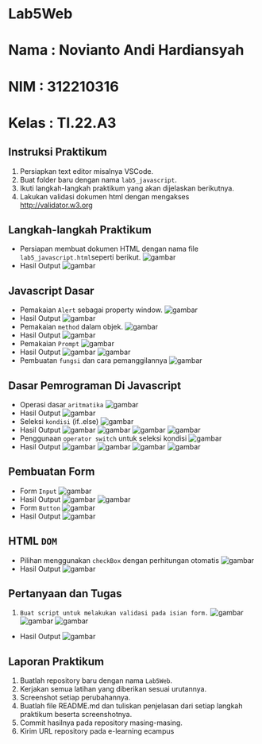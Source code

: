 # Lab5Web
# Nama : Novianto Andi Hardiansyah
# NIM : 312210316
# Kelas : TI.22.A3

## Instruksi Praktikum
1. Persiapkan text editor misalnya VSCode.
2. Buat folder baru dengan nama ```lab5_javascript```.
3. Ikuti langkah-langkah praktikum yang akan dijelaskan berikutnya.
4. Lakukan validasi dokumen html dengan mengakses http://validator.w3.org
## Langkah-langkah Praktikum
* Persiapan membuat dokumen HTML dengan nama file ```lab5_javascript.html```seperti berikut.
![gambar](img/1.png)
* Hasil Output
![gambar](img/o1.png)
## Javascript Dasar
* Pemakaian ```Alert``` sebagai property window.
![gambar](img/3.png)
* Hasil Output
![gambar](img/o2.png)
* Pemakaian ```method``` dalam objek.
![gambar](img/5.png)
* Hasil Output
![gambar](img/o3.png)
* Pemakaian ```Prompt```
![gambar](img/7.png)
* Hasil Output
![gambar](img/o4.png)
![gambar](img/op4.png)
* Pembuatan ```fungsi``` dan cara pemanggilannya
![gambar](img/10.png)
## Dasar Pemrograman Di Javascript
* Operasi dasar ```aritmatika```
![gambar](img/11.png)
* Hasil Output
![gambar](img/o5.png)
* Seleksi ```kondisi``` (if..else)
![gambar](img/13.png)
* Hasil Output
![gambar](img/o6.png)
![gambar](img/op6.png)
![gambar](img/o7.png)
![gambar](img/op7.png)
* Penggunaan ```operator switch``` untuk seleksi kondisi
![gambar](img/18.png)
* Hasil Output
![gambar](img/o8.png)
![gambar](img/op8.png)
![gambar](img/o9.png)
![gambar](img/op9.png)
## Pembuatan Form
* Form ```Input```
![gambar](img/23.png)
* Hasil Output
![gambar](img/o10.png)
![gambar](img/op10.png)
* Form ```Button```
![gambar](img/26.png)
* Hasil Output
![gambar](img/o11.png)
## HTML ```DOM```
* Pilihan menggunakan ```checkBox``` dengan perhitungan otomatis
![gambar](img/28.png)
* Hasil Output
![gambar](img/o12.png)
## Pertanyaan dan Tugas
1. ```Buat script untuk melakukan validasi pada isian form.```
![gambar](img/30.png)
![gambar](img/31.png)
![gambar](img/32.png)
* Hasil Output
![gambar](img/o13.png)
## Laporan Praktikum
1. Buatlah repository baru dengan nama ```Lab5Web```.
2. Kerjakan semua latihan yang diberikan sesuai urutannya.
3. Screenshot setiap perubahannya.
4. Buatlah file README.md dan tuliskan penjelasan dari setiap langkah praktikum beserta
screenshotnya.
5. Commit hasilnya pada repository masing-masing.
6. Kirim URL repository pada e-learning ecampus